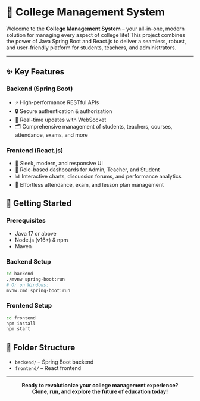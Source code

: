 
# 🚀 College Management System

Welcome to the **College Management System** – your all-in-one, modern solution for managing every aspect of college life! This project combines the power of Java Spring Boot and React.js to deliver a seamless, robust, and user-friendly platform for students, teachers, and administrators.

---


## ✨ Key Features

### Backend (Spring Boot)
- ⚡ High-performance RESTful APIs
- 🔒 Secure authentication & authorization
- 📡 Real-time updates with WebSocket
- 🗂️ Comprehensive management of students, teachers, courses, attendance, exams, and more

### Frontend (React.js)
- 🎨 Sleek, modern, and responsive UI
- 👥 Role-based dashboards for Admin, Teacher, and Student
- 📊 Interactive charts, discussion forums, and performance analytics
- 📝 Effortless attendance, exam, and lesson plan management


## 🚦 Getting Started

### Prerequisites
- Java 17 or above
- Node.js (v16+) & npm
- Maven

### Backend Setup
```sh
cd backend
./mvnw spring-boot:run
# Or on Windows:
mvnw.cmd spring-boot:run
```

### Frontend Setup
```sh
cd frontend
npm install
npm start
```


## 📁 Folder Structure
- `backend/` – Spring Boot backend
- `frontend/` – React frontend

---

<p align="center">
<b>Ready to revolutionize your college management experience? <br>Clone, run, and explore the future of education today!</b>
</p>


